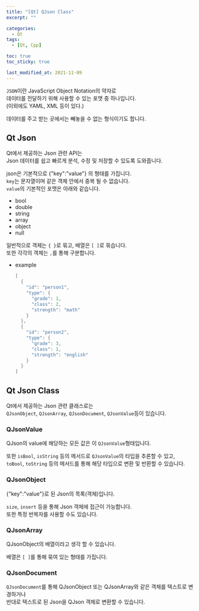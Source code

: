 ```yaml
---
title: "[Qt] QJson Class"
excerpt: ""

categories:
  - Qt
tags:
  - [Qt, Cpp]

toc: true
toc_sticky: true

last_modified_at: 2021-11-09
---
```


`JSON`이란 JavaScript Object Notation의 약자로   
데이터를 전달하기 위해 사용할 수 있는 포맷 중 하나입니다.   
(이외에도 YAML, XML 등이 있다.)

데이터를 주고 받는 곳에서는 빼놓을 수 없는 형식이기도 합니다.

## Qt Json

Qt에서 제공하는 Json 관련 API는   
Json 데이터를 쉽고 빠르게 분석, 수정 및 저장할 수 있도록 도와줍니다.

json은 기본적으로 {"key":"value"} 의 형태를 가집니다.   
`key`는 문자열이며 같은 객체 안에서 중복 될 수 없습니다.   
`value`의 기본적인 포맷은 아래와 같습니다.

* bool
* double
* string
* array
* object
* null

일반적으로 객체는 `{ }`로 묶고, 배열은 `[ ]`로 묶습니다.   
또한 각각의 객체는 `,`를 통해 구분합니다.

* example
  ```cpp
  [
    {
      "id": "person1",
      "type": {
        "grade": 1,
        "class": 2,
        "strength": "math"
      }
    },
    {
      "id": "person2",
      "type": {
        "grade": 3,
        "class": 1,
        "strength": "english"
      }
    }
  ]
  ```

## Qt Json Class

Qt에서 제공하는 Json 관련 클래스로는   
`QJsonObject`, `QJsonArray`, `QJsonDocument`, `QJsonValue`등이 있습니다.

### QJsonValue

QJson의 value에 해당하는 모든 값은 이 `QJsonValue`형태입니다.

또한 `isBool`, `isString` 등의 메서드로 `QJsonValue`의 타입을 추론할 수 있고,   
`toBool`, `toString` 등의 메서드를 통해 해당 타입으로 변환 및 반환할 수 있습니다.

### QJsonObject

{"key":"value"}로 된 Json의 목록(객체)입니다.

`size`, `insert` 등을 통해 Json 객체에 접근이 가능합니다.   
또한 특정 반복자를 사용할 수도 있습니다.

### QJsonArray

QJsonObject의 배열이라고 생각 할 수 있습니다.

배열은 `[ ]`를 통해 묶여 있는 형태를 가집니다.

### QJsonDocument

`QJsonDocument`를 통해 QJsonObject 또는 QJsonArray와 같은 객체를 텍스트로 변경하거나   
반대로 텍스트로 된 Json을 QJson 객체로 변환할 수 있습니다.